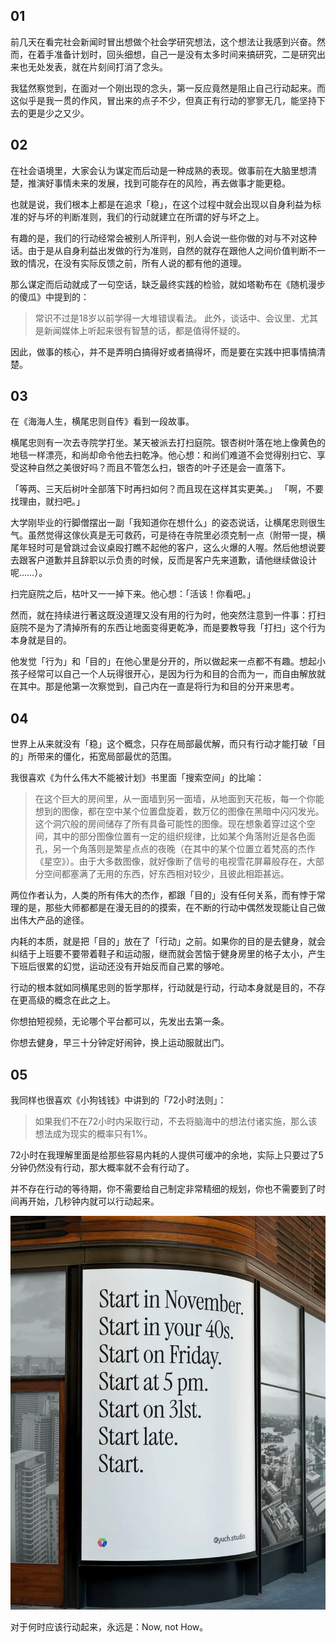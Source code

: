 ## 01

前几天在看完社会新闻时冒出想做个社会学研究想法，这个想法让我感到兴奋。然而，在着手准备计划时，回头细想，自己一是没有太多时间来搞研究，二是研究出来也无处发表，就在片刻间打消了念头。

我猛然察觉到，在面对一个刚出现的念头，第一反应竟然是阻止自己行动起来。而这似乎是我一贯的作风，冒出来的点子不少，但真正有行动的寥寥无几，能坚持下去的更是少之又少。


## 02

在社会语境里，大家会认为谋定而后动是一种成熟的表现。做事前在大脑里想清楚，推演好事情未来的发展，找到可能存在的风险，再去做事才能更稳。

也就是说，我们根本上都是在追求「稳」，在这个过程中就会出现以自身利益为标准的好与坏的判断准则，我们的行动就建立在所谓的好与坏之上。

有趣的是，我们的行动经常会被别人所评判，别人会说一些你做的对与不对这种话。由于是从自身利益出发做的行为准则，自然的就存在跟他人之间价值判断不一致的情况，在没有实际反馈之前，所有人说的都有他的道理。

那么谋定而后动就成了一句空话，缺乏最终实践的检验，就如塔勒布在《随机漫步的傻瓜》中提到的：

> 常识不过是18岁以前学得一大堆错误看法。 此外，谈话中、会议里、尤其是新闻媒体上听起来很有智慧的话，都是值得怀疑的。

因此，做事的核心，并不是弄明白搞得好或者搞得坏，而是要在实践中把事情搞清楚。

## 03

在《海海人生，横尾忠则自传》看到一段故事。

横尾忠则有一次去寺院学打坐。某天被派去打扫庭院。银杏树叶落在地上像黄色的地毯一样漂亮，和尚却命令他去扫乾净。他心想：和尚们难道不会觉得别扫它、享受这种自然之美很好吗？而且不管怎么扫，银杏的叶子还是会一直落下。

「等两、三天后树叶全部落下时再扫如何？而且现在这样其实更美。」
「啊，不要找理由，就扫吧。」

大学刚毕业的行脚僧摆出一副「我知道你在想什么」的姿态说话，让横尾忠则很生气。虽然觉得这傢伙真是无可救药，可是待在寺院里必须克制一点（附带一提，横尾年轻时可是曾跳过会议桌殴打瞧不起他的客户，这么火爆的人喔。然后他想说要去跟客户道歉并且辞职以示负责的时候，反而是客户先来道歉，请他继续做设计呢……）。

扫完庭院之后，枯叶又一一掉下来。他心想：「活该！你看吧。」

然而，就在持续进行著这既没道理又没有用的行为时，他突然注意到一件事：打扫庭院不是为了清掉所有的东西让地面变得更乾净，而是要教导我「打扫」这个行为本身就是目的。

他发觉「行为」和「目的」在他心里是分开的，所以做起来一点都不有趣。想起小孩子经常可以自己一个人玩得很开心，是因为行为和目的合而为一，而自由解放就在其中。那是他第一次察觉到，自己内在一直是将行为和目的分开来思考。


## 04

世界上从来就没有「稳」这个概念，只存在局部最优解，而只有行动才能打破「目的」所带来的僵化，拓宽局部最优的范围。

我很喜欢《为什么伟大不能被计划》书里面「搜索空间」的比喻：

> 在这个巨大的房间里，从一面墙到另一面墙，从地面到天花板，每一个你能想到的图像，都在空中某个位置盘旋着，数万亿的图像在黑暗中闪闪发光。这个洞穴般的房间储存了所有具备可能性的图像。现在想象着穿过这个空间，其中的部分图像位置有一定的组织规律，比如某个角落附近是各色面孔，另一个角落则是繁星点点的夜晚（在其中的某个位置立着梵高的杰作《星空》）。由于大多数图像，就好像断了信号的电视雪花屏幕般存在，大部分空间都塞满了无用的东西，好东西相对较少，且彼此相距甚远。

两位作者认为，人类的所有伟大的杰作，都跟「目的」没有任何关系，而有悖于常理的是，那些大师都都是在漫无目的的摸索，在不断的行动中偶然发现能让自己做出伟大产品的途径。

内耗的本质，就是把「目的」放在了「行动」之前。如果你的目的是去健身，就会纠结于上班要不要带着鞋子和运动服，继而就会苦恼于健身房里的格子太小，产生下班后很累的幻觉，运动还没有开始反而自己累的够呛。

行动的根本就如同横尾忠则的哲学那样，行动就是行动，行动本身就是目的，不存在更高级的概念在此之上。

你想拍短视频，无论哪个平台都可以，先发出去第一条。

你想去健身，早三十分钟定好闹钟，换上运动服就出门。


## 05

我同样也很喜欢《小狗钱钱》中讲到的「72小时法则」：

> 如果我们不在72小时内采取行动，不去将脑海中的想法付诸实施，那么该想法成为现实的概率只有1%。

72小时在我理解里面是给那些容易内耗的人提供可缓冲的余地，实际上只要过了5分钟仍然没有行动，那大概率就不会有行动了。

并不存在行动的等待期，你不需要给自己制定非常精细的规划，你也不需要到了时间再开始，几秒钟内就可以行动起来。

![](https://github.com/ivone-liu/picx-images-hosting/raw/master/20241105/start.60u98mys3z.webp)

对于何时应该行动起来，永远是：Now, not How。